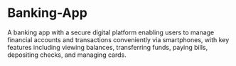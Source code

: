 # Banking-App
A banking app with a secure digital platform enabling users to manage financial accounts and transactions conveniently via smartphones, with key features including viewing balances, transferring funds, paying bills, depositing checks, and managing cards. 
